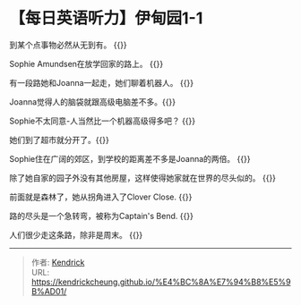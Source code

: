 # 【每日英语听力】伊甸园1-1

到某个点事物必然从无到有。
{{<blank-text hide="At some point something must have come from nothing.">}}

Sophie Amundsen在放学回家的路上。 {{<blank-text hide="Sophie Admundsen was on her way home from school.">}}

有一段路她和Joanna一起走，她们聊着机器人。 {{<blank-text hide="She had walked the first part of the way with Joanna, they had been discussing robots.">}}

Joanna觉得人的脑袋就跟高级电脑差不多。{{<blank-text hide="Joanna thought the human brain was like an advanced computer.">}}

Sophie不太同意-人当然比一个机器高级得多吧？ {{<blank-text hide="Sophie was not certain she agreed. Surely a person was more than a piece of hardware?">}}

她们到了超市就分开了。{{<blank-text hide="When the got to the supermarket they went their seperate ways.">}}

Sophie住在广阔的郊区，到学校的距离差不多是Joanna的两倍。 {{<blank-text hide="Sophie live on the outskirts of a sprawling suburb and had almost tiwice as far to school as Joanna.">}}

除了她自家的园子外没有其他房屋，这样使得她家就在世界的尽头似的。 {{<blank-text hide="There were no other houses beyond her garden, which made it seem as if her house lay at the end of the world.">}}

前面就是森林了，她从拐角进入了Clover Close. {{<blank-text hide="This was where the woods began. She turned the corner into Clover Close.">}}

路的尽头是一个急转弯，被称为Captain's Bend. {{<blank-text hide="At the end of the road there was a sharp bend, known as Captain's Bend.">}}

人们很少走这条路，除非是周末。 {{<blank-text hide="People seldom went that way except on the weekend.">}}

---

> 作者: [Kendrick](https://kendrickcheung.github.io/)  
> URL: https://kendrickcheung.github.io/%E4%BC%8A%E7%94%B8%E5%9B%AD01/  

